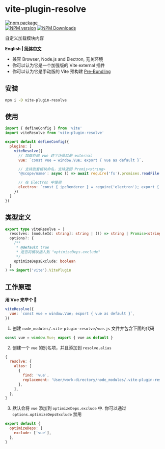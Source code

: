 # vite-plugin-resolve

[![npm package](https://nodei.co/npm/vite-plugin-resolve.png?downloads=true&downloadRank=true&stars=true)](https://www.npmjs.com/package/vite-plugin-resolve)
<br/>
[![NPM version](https://img.shields.io/npm/v/vite-plugin-resolve.svg?style=flat)](https://npmjs.org/package/vite-plugin-resolve)
[![NPM Downloads](https://img.shields.io/npm/dm/vite-plugin-resolve.svg?style=flat)](https://npmjs.org/package/vite-plugin-resolve)

自定义加载模块内容

**English | [简体中文](https://github.com/caoxiemeihao/vite-plugins/tree/main/packages/resolve#readme)**

- 兼容 Browser, Node.js and Electron, 无关环境
- 你可以认为它是一个加强版的 Vite external 插件
- 你可以认为它是手动版的 Vite 预构建 [Pre-Bundling](https://vitejs.dev/guide/dep-pre-bundling.html)

## 安装

```bash
npm i -D vite-plugin-resolve
```

## 使用

```js
import { defineConfig } from 'vite'
import viteResolve from 'vite-plugin-resolve'

export default defineConfig({
  plugins: [
    viteResolve({
      // 加载外部 vue 这个场景就是 external
      vue: `const vue = window.Vue; export { vue as default }`,

      // 支持嵌套模块命名，支持返回 Promis<string>
      '@scope/name': async () => await require('fs').promises.readFile('path', 'utf-8'),

      // 在 Electron 中使用
      electron: `const { ipcRenderer } = require('electron'); export { ipcRenderer };`,
    })
  ]
})
```

## 类型定义

```ts
export type viteResolve = (
  resolves: [moduleId: string]: string | (() => string | Promise<string>),
  options?: {
    /**
     * @default true
     * 是否将模块插入到 "optimizeDeps.exclude"
     */
    optimizeDepsExclude: boolean
  }
) => import('vite').VitePlugin
```

## 工作原理

**用 Vue 来举个 🌰**

```js
viteResolve({
  vue: `const vue = window.Vue; export { vue as default }`,
})
```

1. 创建 `node_modules/.vite-plugin-resolve/vue.js` 文件并包含下面的代码

```js
const vue = window.Vue; export { vue as default }
```

2. 创建一个 `vue` 的别名项，并且添加到 `resolve.alias`

```js
{
  resolve: {
    alias: [
      {
        find: 'vue',
        replacement: 'User/work-directory/node_modules/.vite-plugin-resolve/vue.js',
      },
    ],
  },
}
```

3. 默认会将 `vue` 添加到 `optimizeDeps.exclude` 中. 你可以通过 `options.optimizeDepsExclude` 禁用

```js
export default {
  optimizeDeps: {
    exclude: ['vue'],
  },
}
```